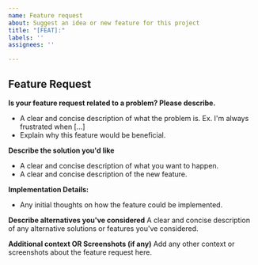 ```yaml
---
name: Feature request
about: Suggest an idea or new feature for this project
title: "[FEAT]:"
labels: ''
assignees: ''

---
```


## Feature Request

**Is your feature request related to a problem? Please describe.**
- A clear and concise description of what the problem is. Ex. I'm always frustrated when [...]
- Explain why this feature would be beneficial.

**Describe the solution you'd like**
- A clear and concise description of what you want to happen.
- A clear and concise description of the new feature.

**Implementation Details:**
- Any initial thoughts on how the feature could be implemented.

**Describe alternatives you've considered**
A clear and concise description of any alternative solutions or features you've considered.

**Additional context OR Screenshots (if any)**
Add any other context or screenshots about the feature request here.
